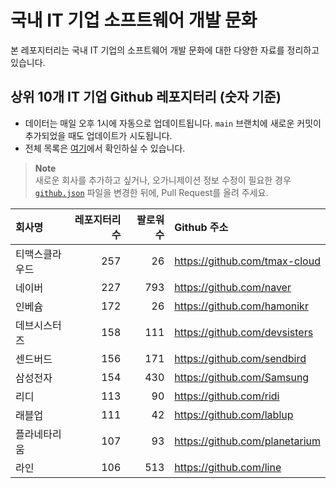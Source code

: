 # 국내 IT 기업 소프트웨어 개발 문화
본 레포지터리는 국내 IT 기업의 소프트웨어 개발 문화에 대한 다양한 자료를 정리하고 있습니다.

## 상위 10개 IT 기업 Github 레포지터리 (숫자 기준)

- 데이터는 매일 오후 1시에 자동으로 업데이트됩니다. `main` 브랜치에 새로운 커밋이 추가되었을 때도 업데이트가 시도됩니다.
- 전체 목록은 [여기](./github.md)에서 확인하실 수 있습니다.

> **Note**<br />
> 새로운 회사를 추가하고 싶거나, 오가니제이션 정보 수정이 필요한 경우 [`github.json`](./github.json) 파일을 변경한 뒤에, Pull Request를 올려 주세요.

<!-- MARKDOWN_TABLE(GITHUB): START -->

| **회사명** | **레포지터리 수** | **팔로워 수** | **Github 주소** |
|:---|---:|---:|:---|
| 티맥스클라우드 | 257 | 26 | https://github.com/tmax-cloud |
| 네이버 | 227 | 793 | https://github.com/naver |
| 인베슘 | 172 | 26 | https://github.com/hamonikr |
| 데브시스터즈 | 158 | 111 | https://github.com/devsisters |
| 센드버드 | 156 | 171 | https://github.com/sendbird |
| 삼성전자 | 154 | 430 | https://github.com/Samsung |
| 리디 | 113 | 90 | https://github.com/ridi |
| 래블업 | 111 | 42 | https://github.com/lablup |
| 플라네타리움 | 107 | 93 | https://github.com/planetarium |
| 라인 | 106 | 513 | https://github.com/line |

<!-- MARKDOWN_TABLE(GITHUB): END -->
